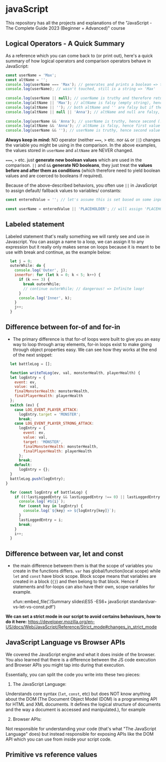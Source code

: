 # javaScript
This repository has all the projects and explanations of the "JavaScript - The Complete Guide 2023 (Beginner + Advanced)" course

## Logical Operators - A Quick Summary
As a reference which you can come back to (or print out), here's a quick summary of how logical operators and comparison operators behave in JavaScript:

```js
const userName = 'Max';
const altName = '';
console.log(userName === 'Max'); // generates and prints a boolean => true
console.log(userName); // wasn't touched, still is a string => 'Max'
 
console.log(userName || null); // userName is truthy and therefore returned by || => 'Max'
console.log(altName || 'Max'); // altName is falsy (empty string), hence 'Max' is returned => 'Max'
console.log(altName || ''); // both altName and '' are falsy but if the first operand is falsy, the second one is always returned => ''
console.log(altName || null || 'Anna'); // altName and null are falsy, 'Anna' is returned => 'Anna'
 
console.log(userName && 'Anna'); // userName is truthy, hence second (!) value is returned => 'Anna'
console.log(altName && 'Anna'); // altName is falsy, hence first value is returned => ''
console.log(userName && ''); // userName is truthy, hence second value is returned => ''
```
**Always keep in mind:** NO operator (neither ```===```, > etc. nor ```&&``` or ```||```) changes the variable you might be using in the comparison. In the above examples, the values stored in ```userName``` and ```altName``` are NEVER changed.

```===```, ```>``` etc. just **generate new boolean values** which are used in the comparison. ```||``` and ```&&``` **generate NO booleans**, they just treat the **values before and after them as conditions** (which therefore need to yield boolean values and are coerced to booleans if required).

Because of the above-described behaviors, you often use ```||``` in JavaScript to assign default/ fallback values to variables/ constants:
```js
const enteredValue = ''; // let's assume this is set based on some input provided by the user, therefore it might be an empty string
 
const userName = enteredValue || 'PLACEHOLDER'; // will assign 'PLACEHOLDER' if enteredValue is an empty string
```

## Labeled statement

Labeled statement that's really something we will rarely see and use in Javascript.
You can assign a name to a loop, we can assign it to any expression but it really only makes sense on loops because it is meant to be use with break and continue, as the example below:

```js
  let j = 0;
  outerWhile: do {
    console.log('Outer', j);
    innerFor: for (let k = 0; k < 5; k++) {
      if (k === 3) {
        break outerWhile;
        // continue outerWhile; // dangerous! => Infinite loop!
      }
      console.log('Inner', k);
    }
    j++;
  }
```

## Difference between for-of and for-in

- The primary difference is that for-of loops were built to give you an easy way to loop through array elements, for-in loops exist to make going through object properties easy. We can see how they works at the end of the next snippet:

```js
  let battleLog = [];

  function writeToLog(ev, val, monsterHealth, playerHealth) {
  let logEntry = {
    event: ev,
    value: val,
    finalMonsterHealth: monsterHealth,
    finalPlayerHealth: playerHealth
  };
  switch (ev) {
    case LOG_EVENT_PLAYER_ATTACK:
      logEntry.target = 'MONSTER';
      break;
    case LOG_EVENT_PLAYER_STRONG_ATTACK:
      logEntry = {
        event: ev,
        value: val,
        target: 'MONSTER',
        finalMonsterHealth: monsterHealth,
        finalPlayerHealth: playerHealth
      };
      break;
    default:
      logEntry = {};
  }
  battleLog.push(logEntry);
}

  for (const logEntry of battleLog) {
    if ((!lastLoggedEntry && lastLoggedEntry !== 0) || lastLoggedEntry < i) {
      console.log(`#${i}`);
      for (const key in logEntry) {
        console.log(`${key} => ${logEntry[key]}`);
      }
      lastLoggedEntry = i;
      break;
    }
    i++;
  }
```

## Difference between var, let and const

- the main difference betweem them is that the scope of variables you create in the functions differs. ```var``` has global/function(local scope) while ```let``` and ```const``` have block scope.
Block scope means that variables are created in a block (```{}```) and then belong to that block. Hence if statements and for-loops can also have their own, scope variables for example.


    xfun::embed_file('/Summary slides\ES5 -ES6+ javaScript standars\var-vs-let-vs-const.pdf') 


**We can set a strict mode in our script to avoid certains behaviours, how to do it here:** https://developer.mozilla.org/en-US/docs/Web/JavaScript/Reference/Strict_mode#changes_in_strict_mode



## JavaScript Language vs Browser APIs

We covered the JavaScript engine and what it does inside of the browser. You also learned that there is a difference between the JS code execution and Browser APIs you might tap into during that execution.

Essentially, you can split the code you write into these two pieces:

1) The JavaScript Language:

Understands core syntax (```let```, ```const```, etc) but does NOT know anything about the DOM (The Document Object Model (DOM) is a programming API for HTML and XML documents. It defines the logical structure of documents and the way a document is accessed and manipulated.), for example

2) Browser APIs:

Not responsible for understanding your code (that's what "The JavaScript Language" does) but instead responsible for exposing APIs like the DOM API which you can use from inside your script code.

## Primitive vs reference values